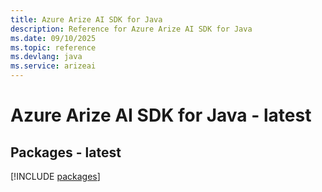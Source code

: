 ```yaml
---
title: Azure Arize AI SDK for Java
description: Reference for Azure Arize AI SDK for Java
ms.date: 09/10/2025
ms.topic: reference
ms.devlang: java
ms.service: arizeai
---
```

# Azure Arize AI SDK for Java - latest
## Packages - latest
[!INCLUDE [packages](arize-ai-index.md)]